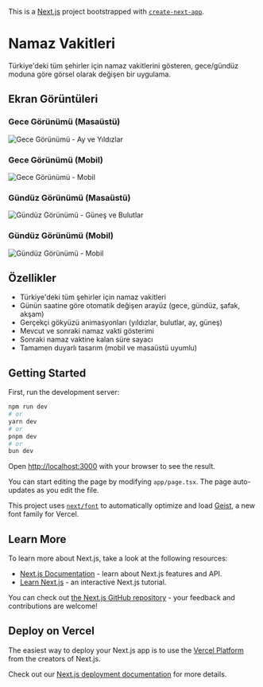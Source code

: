 This is a [Next.js](https://nextjs.org) project bootstrapped with [`create-next-app`](https://nextjs.org/docs/app/api-reference/cli/create-next-app).

# Namaz Vakitleri

Türkiye'deki tüm şehirler için namaz vakitlerini gösteren, gece/gündüz moduna göre görsel olarak değişen bir uygulama.

## Ekran Görüntüleri

### Gece Görünümü (Masaüstü)
![Gece Görünümü - Ay ve Yıldızlar](/screenshots/gece-desktop.png)

### Gece Görünümü (Mobil)
![Gece Görünümü - Mobil](/screenshots/gece-mobile.png)

### Gündüz Görünümü (Masaüstü)
![Gündüz Görünümü - Güneş ve Bulutlar](/screenshots/gunduz-desktop.png)

### Gündüz Görünümü (Mobil)
![Gündüz Görünümü - Mobil](/screenshots/gunduz-mobile.png)

## Özellikler

- Türkiye'deki tüm şehirler için namaz vakitleri
- Günün saatine göre otomatik değişen arayüz (gece, gündüz, şafak, akşam)
- Gerçekçi gökyüzü animasyonları (yıldızlar, bulutlar, ay, güneş)
- Mevcut ve sonraki namaz vakti gösterimi
- Sonraki namaz vaktine kalan süre sayacı
- Tamamen duyarlı tasarım (mobil ve masaüstü uyumlu)

## Getting Started

First, run the development server:

```bash
npm run dev
# or
yarn dev
# or
pnpm dev
# or
bun dev
```

Open [http://localhost:3000](http://localhost:3000) with your browser to see the result.

You can start editing the page by modifying `app/page.tsx`. The page auto-updates as you edit the file.

This project uses [`next/font`](https://nextjs.org/docs/app/building-your-application/optimizing/fonts) to automatically optimize and load [Geist](https://vercel.com/font), a new font family for Vercel.

## Learn More

To learn more about Next.js, take a look at the following resources:

- [Next.js Documentation](https://nextjs.org/docs) - learn about Next.js features and API.
- [Learn Next.js](https://nextjs.org/learn) - an interactive Next.js tutorial.

You can check out [the Next.js GitHub repository](https://github.com/vercel/next.js) - your feedback and contributions are welcome!

## Deploy on Vercel

The easiest way to deploy your Next.js app is to use the [Vercel Platform](https://vercel.com/new?utm_medium=default-template&filter=next.js&utm_source=create-next-app&utm_campaign=create-next-app-readme) from the creators of Next.js.

Check out our [Next.js deployment documentation](https://nextjs.org/docs/app/building-your-application/deploying) for more details.

